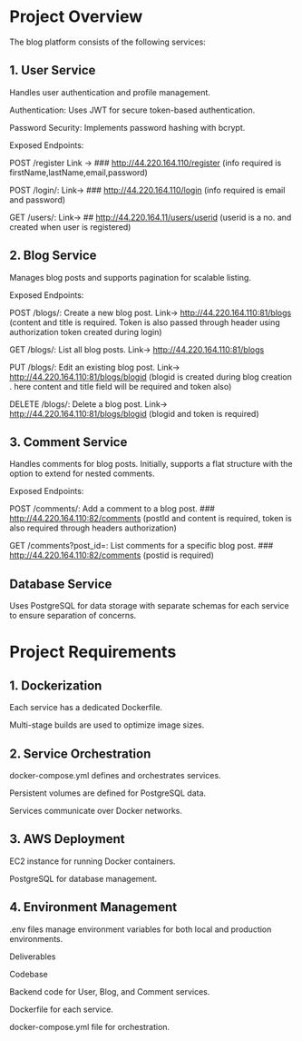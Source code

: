 # Project Overview
The blog platform consists of the following services:

## 1. User Service

Handles user authentication and profile management.

Authentication: Uses JWT for secure token-based authentication.

Password Security: Implements password hashing with bcrypt.

Exposed Endpoints:

POST /register Link -> ### http://44.220.164.110/register (info required is firstName,lastName,email,password)

POST /login/: Link-> ### http://44.220.164.110/login   (info required is email and password)

GET /users/<id>: Link-> ## http://44.220.164.11/users/userid  (userid is a no. and created when user is registered)

## 2. Blog Service

Manages blog posts and supports pagination for scalable listing.

Exposed Endpoints:

POST /blogs/: Create a new blog post.  Link->  http://44.220.164.110:81/blogs  (content and title is required. Token is also passed through header using authorization token created during login)

GET /blogs/: List all blog posts.    Link->  http://44.220.164.110:81/blogs 

PUT /blogs/<id>: Edit an existing blog post.   Link->  http://44.220.164.110:81/blogs/blogid  (blogid is created during blog creation . here content and title field will be required and token also)

DELETE /blogs/<id>: Delete a blog post.   Link->  http://44.220.164.110:81/blogs/blogid  (blogid and token is required)

## 3. Comment Service

Handles comments for blog posts. Initially, supports a flat structure with the option to extend for nested comments.

Exposed Endpoints:

POST /comments/: Add a comment to a blog post.  ### http://44.220.164.110:82/comments (postId and content is required, token is also required through headers authorization)

GET /comments?post_id=<id>: List comments for a specific blog post. ### http://44.220.164.110:82/comments   (postid is required)

## Database Service

Uses PostgreSQL for data storage with separate schemas for each service to ensure separation of concerns.

# Project Requirements

## 1. Dockerization

Each service has a dedicated Dockerfile.

Multi-stage builds are used to optimize image sizes.

## 2. Service Orchestration

docker-compose.yml defines and orchestrates services.

Persistent volumes are defined for PostgreSQL data.

Services communicate over Docker networks.

## 3. AWS Deployment

EC2 instance for running Docker containers.

PostgreSQL for database management.

## 4. Environment Management

.env files manage environment variables for both local and production environments.

Deliverables

Codebase

Backend code for User, Blog, and Comment services.

Dockerfile for each service.

docker-compose.yml file for orchestration.

